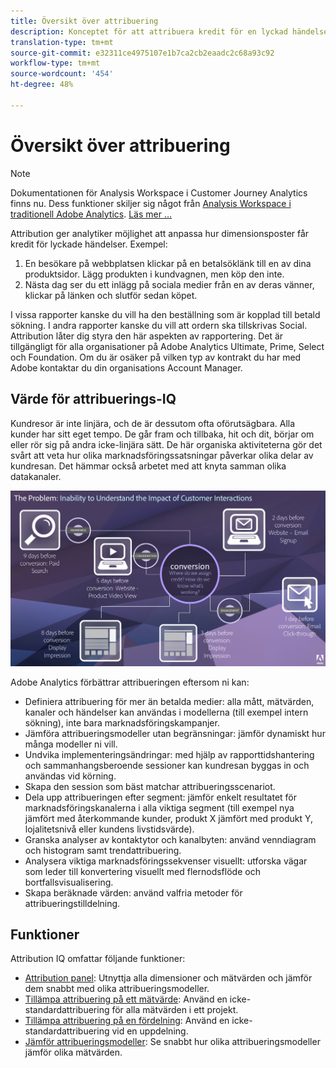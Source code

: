 ```yaml
---
title: Översikt över attribuering
description: Konceptet för att attribuera kredit för en lyckad händelse till flera dimensionsobjekt.
translation-type: tm+mt
source-git-commit: e32311ce4975107e1b7ca2cb2eaadc2c68a93c92
workflow-type: tm+mt
source-wordcount: '454'
ht-degree: 48%

---
```



# Översikt över attribuering

>[!NOTE]
>
>Dokumentationen för Analysis Workspace i Customer Journey Analytics finns nu. Dess funktioner skiljer sig något från [Analysis Workspace i traditionell Adobe Analytics](https://docs.adobe.com/content/help/en/analytics/analyze/analysis-workspace/home.html). [Läs mer …](/help/getting-started/cja-aa.md)

Attribution ger analytiker möjlighet att anpassa hur dimensionsposter får kredit för lyckade händelser. Exempel:

1. En besökare på webbplatsen klickar på en betalsöklänk till en av dina produktsidor. Lägg produkten i kundvagnen, men köp den inte.
2. Nästa dag ser du ett inlägg på sociala medier från en av deras vänner, klickar på länken och slutför sedan köpet.

I vissa rapporter kanske du vill ha den beställning som är kopplad till betald sökning. I andra rapporter kanske du vill att ordern ska tillskrivas Social. Attribution låter dig styra den här aspekten av rapportering. Det är tillgängligt för alla organisationer på Adobe Analytics Ultimate, Prime, Select och Foundation. Om du är osäker på vilken typ av kontrakt du har med Adobe kontaktar du din organisations Account Manager.

## Värde för attribuerings-IQ

Kundresor är inte linjära, och de är dessutom ofta oförutsägbara. Alla kunder har sitt eget tempo. De går fram och tillbaka, hit och dit, börjar om eller rör sig på andra icke-linjära sätt. De här organiska aktiviteterna gör det svårt att veta hur olika marknadsföringssatsningar påverkar olika delar av kundresan. Det hämmar också arbetet med att knyta samman olika datakanaler.

![Problemet med Attribution IQ](assets/attribution_iq_problem.png)

Adobe Analytics förbättrar attribueringen eftersom ni kan:

* Definiera attribuering för mer än betalda medier: alla mått, mätvärden, kanaler och händelser kan användas i modellerna (till exempel intern sökning), inte bara marknadsföringskampanjer.
* Jämföra attribueringsmodeller utan begränsningar: jämför dynamiskt hur många modeller ni vill.
* Undvika implementeringsändringar: med hjälp av rapporttidshantering och sammanhangsberoende sessioner kan kundresan byggas in och användas vid körning.
* Skapa den session som bäst matchar attribueringsscenariot.
* Dela upp attribueringen efter segment: jämför enkelt resultatet för marknadsföringskanalerna i alla viktiga segment (till exempel nya jämfört med återkommande kunder, produkt X jämfört med produkt Y, lojalitetsnivå eller kundens livstidsvärde).
* Granska analyser av kontaktytor och kanalbyten: använd venndiagram och histogram samt trendattribuering.
* Analysera viktiga marknadsföringssekvenser visuellt: utforska vägar som leder till konvertering visuellt med flernodsflöde och bortfallsvisualisering.
* Skapa beräknade värden: använd valfria metoder för attribueringstilldelning.

## Funktioner

Attribution IQ omfattar följande funktioner:

* [Attribution panel](../c-panels/attribution.md): Utnyttja alla dimensioner och mätvärden och jämför dem snabbt med olika attribueringsmodeller.
* [Tillämpa attribuering på ett mätvärde](../build-workspace-project/column-row-settings/column-settings.md): Använd en icke-standardattribuering för alla mätvärden i ett projekt.
* [Tillämpa attribuering på en fördelning](/help/components/dimensions/t-breakdown-fa.md): Använd en icke-standardattribuering vid en uppdelning.
* [Jämför attribueringsmodeller](/help/components/apply-create-metrics.md): Se snabbt hur olika attribueringsmodeller jämför olika mätvärden.
